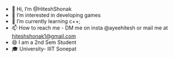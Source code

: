 - 👋 Hi, I’m @HiteshShonak
- 👀 I’m interested in developing games
- 🌱 I’m currently learning c++;
- 📫 How to reach me - DM me on insta @ayeehitesh or mail me at hiteshshonak1@gmail.com
- 😄 I am a 2nd Sem Student
- 🎓 University- IIIT Sonepat

<!---
HiteshShonak/HiteshShonak is a ✨ special ✨ repository because its `README.md` (this file) appears on your GitHub profile.
You can click the Preview link to take a look at your changes.
--->
